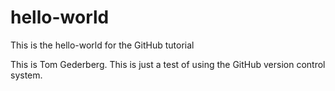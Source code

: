 # hello-world
This is the hello-world for the GitHub tutorial

This is Tom Gederberg.  This is just a test of using the GitHub version control system.
